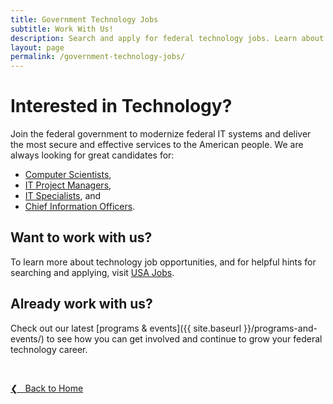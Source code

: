 ```yaml
---
title: Government Technology Jobs
subtitle: Work With Us!
description: Search and apply for federal technology jobs. Learn about unique hiring paths for veterans, students and graduates, individuals with a disability, and more.
layout: page
permalink: /government-technology-jobs/
---
```


# Interested in Technology?
Join the federal government to modernize federal IT systems and deliver the most secure and effective services to the American people. We are always looking for great candidates for:
* [Computer Scientists](https://www.usajobs.gov/Search/?k=computer%20scientist&p=1),
* [IT Project Managers](https://www.usajobs.gov/Search/?k=IT%20project%20managers&p=1),
* [IT Specialists](https://www.usajobs.gov/Search/?k=IT%20specialist&p=1), and
* [Chief Information Officers](https://www.usajobs.gov/Search/?hp=ses&k=chief%20information%20officer&p=1).

## Want to work with us?
To learn more about technology job opportunities, and for helpful hints for searching and applying, visit [USA Jobs](https://www.usajobs.gov/).

## Already work with us?
Check out our latest [programs & events]({{ site.baseurl }}/programs-and-events/) to see how you can get involved and continue to grow your federal technology career.

&nbsp;

<a href="{{site.baseurl}}">&#10094; &nbsp; Back to Home</a><br>
